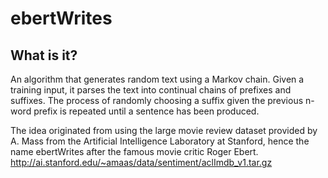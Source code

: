 # ebertWrites
## What is it?
An algorithm that generates random text using a Markov chain. Given a training input, it parses the text into continual chains of prefixes and suffixes. The process of randomly choosing a suffix given the previous n-word prefix is repeated until a sentence has been produced. 

The idea originated from using the large movie review dataset provided by A. Mass from the Artificial Intelligence Laboratory at Stanford, hence the name ebertWrites after the famous movie critic Roger Ebert. http://ai.stanford.edu/~amaas/data/sentiment/aclImdb_v1.tar.gz